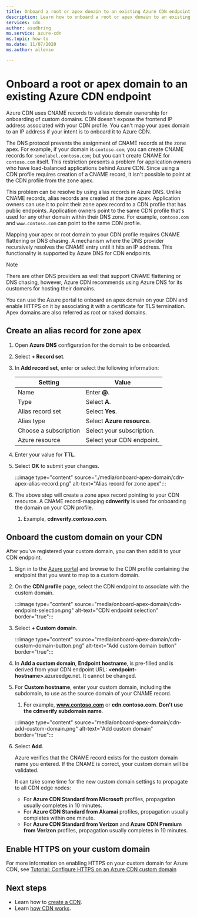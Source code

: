 ```yaml
---
title: Onboard a root or apex domain to an existing Azure CDN endpoint - Azure portal
description: Learn how to onboard a root or apex domain to an existing Azure CDN endpoint using the Azure portal.
services: cdn
author: asudbring
ms.service: azure-cdn
ms.topic: how-to
ms.date: 11/07/2020
ms.author: allensu

---
```

# Onboard a root or apex domain to an existing Azure CDN endpoint

Azure CDN uses CNAME records to validate domain ownership for onboarding of custom domains. CDN doesn't expose the frontend IP address associated with your CDN profile. You can't map your apex domain to an IP address if your intent is to onboard it to Azure CDN.

The DNS protocol prevents the assignment of CNAME records at the zone apex. For example, if your domain is `contoso.com`; you can create CNAME records for `somelabel.contoso.com`; but you can't create CNAME for `contoso.com` itself. This restriction presents a problem for application owners who have load-balanced applications behind Azure CDN. Since using a CDN profile requires creation of a CNAME record, it isn't possible to point at the CDN profile from the zone apex.

This problem can be resolve by using alias records in Azure DNS. Unlike CNAME records, alias records are created at the zone apex. Application owners can use it to point their zone apex record to a CDN profile that has public endpoints. Application owners point to the same CDN profile that's used for any other domain within their DNS zone. For example, `contoso.com` and `www.contoso.com` can point to the same CDN profile. 

Mapping your apex or root domain to your CDN profile requires CNAME flattening or DNS chasing. A mechanism where the DNS provider recursively resolves the CNAME entry until it hits an IP address. This functionality is supported by Azure DNS for CDN endpoints. 

> [!NOTE]
> There are other DNS providers as well that support CNAME flattening or DNS chasing, however, Azure CDN recommends using Azure DNS for its customers for hosting their domains.

You can use the Azure portal to onboard an apex domain on your CDN and enable HTTPS on it by associating it with a certificate for TLS termination. Apex domains are also referred as root or naked domains.

## Create an alias record for zone apex

1. Open **Azure DNS** configuration for the domain to be onboarded.

2. Select **+ Record set**.

3. In **Add record set**, enter or select the following information:

    | Setting | Value |
    | ------- | ------|
    | Name | Enter **@**. |
    | Type | Select **A**. |
    | Alias record set | Select **Yes**. |
    | Alias type | Select **Azure resource**. |
    | Choose a subscription | Select your subscription. |
    | Azure resource | Select your CDN endpoint. |

4. Enter your value for **TTL**.

5. Select **OK** to submit your changes.

    :::image type="content" source="./media/onboard-apex-domain/cdn-apex-alias-record.png" alt-text="Alias record for zone apex":::

6. The above step will create a zone apex record pointing to your CDN resource. A CNAME record-mapping **cdnverify** is used for onboarding the domain on your CDN profile.
    1. Example, **cdnverify.contoso.com**.
    

## Onboard the custom domain on your CDN

After you've registered your custom domain, you can then add it to your CDN endpoint. 

1. Sign in to the [Azure portal](https://portal.azure.com/) and browse to the CDN profile containing the endpoint that you want to map to a custom domain.
    
2. On the **CDN profile** page, select the CDN endpoint to associate with the custom domain.

    :::image type="content" source="media/onboard-apex-domain/cdn-endpoint-selection.png" alt-text="CDN endpoint selection" border="true":::
    
3. Select **+ Custom domain**. 

   :::image type="content" source="media/onboard-apex-domain/cdn-custom-domain-button.png" alt-text="Add custom domain button" border="true":::

4. In **Add a custom domain**, **Endpoint hostname**, is pre-filled and is derived from your CDN endpoint URL: **\<endpoint-hostname>**.azureedge.net. It cannot be changed.

5. For **Custom hostname**, enter your custom domain, including the subdomain, to use as the source domain of your CNAME record. 
    1. For example, **www.contoso.com** or **cdn.contoso.com**. **Don't use the cdnverify subdomain name**.

    :::image type="content" source="media/onboard-apex-domain/cdn-add-custom-domain.png" alt-text="Add custom domain" border="true":::

6. Select **Add**.

   Azure verifies that the CNAME record exists for the custom domain name you entered. If the CNAME is correct, your custom domain will be validated. 

   It can take some time for the new custom domain settings to propagate to all CDN edge nodes: 
    - For **Azure CDN Standard from Microsoft** profiles, propagation usually completes in 10 minutes. 
    - For **Azure CDN Standard from Akamai** profiles, propagation usually completes within one minute. 
    - For **Azure CDN Standard from Verizon** and **Azure CDN Premium from Verizon** profiles, propagation usually completes in 10 minutes.   

## Enable HTTPS on your custom domain

For more information on enabling HTTPS on your custom domain for Azure CDN, see [Tutorial: Configure HTTPS on an Azure CDN custom domain](cdn-custom-ssl.md)

## Next steps

- Learn how to [create a CDN](quickstart-create-front-door.md).
- Learn [how CDN works](front-door-routing-architecture.md).
